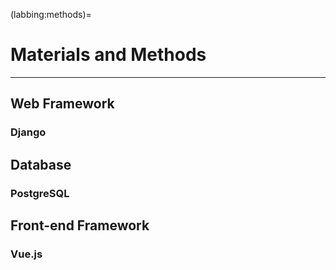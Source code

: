 (labbing:methods)=
# Materials and Methods

<hr>

## Web Framework

### Django

## Database

### PostgreSQL

## Front-end Framework

### Vue.js